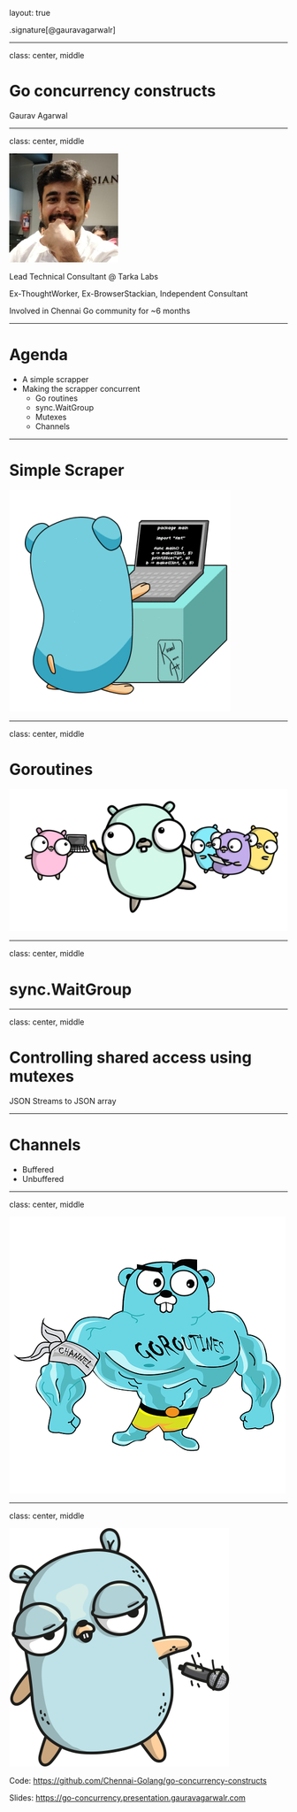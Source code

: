 layout: true

.signature[@gauravagarwalr]

---

class: center, middle

# Go concurrency constructs

Gaurav Agarwal

---

class: center, middle

![Me](assets/images/me.png)

Lead Technical Consultant @ Tarka Labs

Ex-ThoughtWorker, Ex-BrowserStackian, Independent Consultant

Involved in Chennai Go community for ~6 months

---

# Agenda

* A simple scrapper
* Making the scrapper concurrent
  * Go routines
  * sync.WaitGroup
  * Mutexes
  * Channels

---

# Simple Scraper

![Coding](assets/images/gopher-typing.gif)

---
class: center, middle

# Goroutines

![Go](assets/images/multiple-gophers-small.png)

---
class: center, middle

# sync.WaitGroup

---
class: center, middle

# Controlling shared access using mutexes

JSON Streams to JSON array

---

# Channels

* Buffered
* Unbuffered

---
class: center, middle

![Go](assets/images/go-routines-channels.png)

---
class: center, middle

![Mic Drop](assets/images/gopher-mic-drop-small.png)

Code: https://github.com/Chennai-Golang/go-concurrency-constructs

Slides: https://go-concurrency.presentation.gauravagarwalr.com
